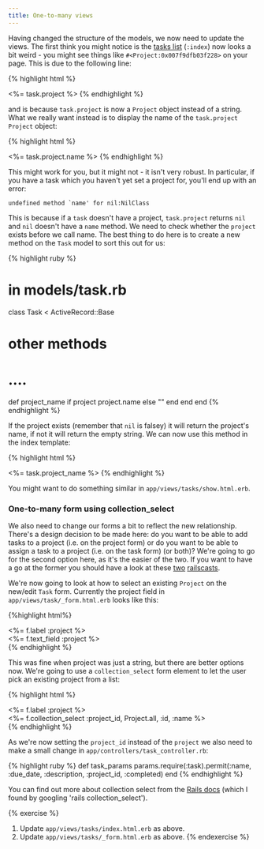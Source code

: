 ```yaml
---
title: One-to-many views
---
```


Having changed the structure of the models, we now need to update the views. The first think you might notice is the [tasks list](http://localhost:3000/tasks) (`:index`) now looks a bit weird - you might see things like `#<Project:0x007f9dfb03f228>` on your page. This is due to the following line:

{% highlight html %}
<td><%= task.project %></td>
{% endhighlight %}

and is because `task.project` is now a `Project` object instead of a string. What we really want instead is to display the name of the `task.project` `Project` object:

{% highlight html %}
<td><%= task.project.name %></td>
{% endhighlight %}

This might work for you, but it might not - it isn't very robust. In particular, if you have a task which you haven't yet set a project for, you'll end up with an error:

    undefined method `name' for nil:NilClass

This is because if a `task` doesn't have a project, `task.project` returns `nil` and `nil` doesn't have a `name` method. We need to check whether the `project` exists before we call name. The best thing to do here is to create a new method on the `Task` model to sort this out for us:

{% highlight ruby %}
# in models/task.rb
class Task < ActiveRecord::Base
  # other methods
  # ....

  def project_name
    if project
      project.name 
    else
      ""
    end
  end
end
{% endhighlight %}

If the project exists (remember that `nil` is falsey) it will return the project's name, if not it will return the empty string. We can now use this method in the index template:

{% highlight html %}
<td><%= task.project_name %></td>
{% endhighlight %}

You might want to do something similar in `app/views/tasks/show.html.erb`.

### One-to-many form using collection_select

We also need to change our forms a bit to reflect the new relationship. There's a design decision to be made here: do you want to be able to add tasks to a project (i.e. on the project form) or do you want to be able to assign a task to a project (i.e. on the task form) (or both)? We're going to go for the second option here, as it's the easier of the two. If you want to have a go at the former you should have a look at these [two](http://railscasts.com/episodes/196-nested-model-form-part-1) [railscasts](http://railscasts.com/episodes/196-nested-model-form-part-2).

We're now going to look at how to select an existing `Project` on the new/edit `Task` form. Currently the project field in `app/views/task/_form.html.erb` looks like this:

{%highlight html%}
<div class="field">
  <%= f.label :project %><br>
  <%= f.text_field :project %>
</div>
{% endhighlight %}

This was fine when project was just a string, but there are better options now. We're going to use a `collection_select` form element to let the user pick an existing project from a list:

{% highlight html %}
<div class="field">
  <%= f.label :project %><br>
  <%= f.collection_select :project_id, Project.all, :id, :name %>
</div>
{% endhighlight %}

As we're now setting the `project_id` instead of the `project` we also need to make a small change in `app/controllers/task_controller.rb`:

{% highlight ruby %}
def task_params
  params.require(:task).permit(:name, :due_date, :description, :project_id, :completed)
end
{% endhighlight %}

You can find out more about collection select from the [Rails docs](http://api.rubyonrails.org/classes/ActionView/Helpers/FormOptionsHelper.html#method-i-collection_select) (which I found by googling 'rails collection_select').

{% exercise %}
1. Update `app/views/tasks/index.html.erb` as above.
2. Update `app/views/tasks/_form.html.erb` as above.
{% endexercise %}


